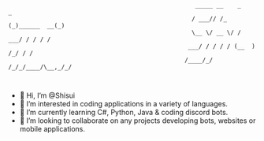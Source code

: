 ```
                                                     _____ __    _            _ 
                                                    / ___// /_  (_)______  __(_)
                                                    \__ \/ __ \/ / ___/ / / / / 
                                                   ___/ / / / / (__  ) /_/ / /  
                                                  /____/_/ /_/_/____/\__,_/_/   

                            
 ```                           
- 👋 Hi, I’m @Shisui
- 👀 I’m interested in coding applications in a variety of languages.
- 🌱 I’m currently learning C#, Python, Java & coding discord bots.
- 💞️ I’m looking to collaborate on any projects developing bots, websites or mobile applications.

<!---
Shisui/Shisui is a ✨ special ✨ repository because its `README.md` (this file) appears on your GitHub profile.
You can click the Preview link to take a look at your changes.
--->
